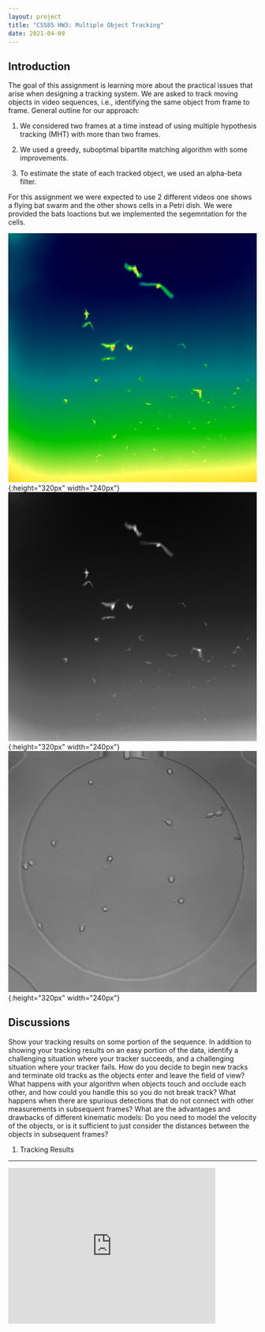 ```yaml
---
layout: project
title: "CS585 HW3: Multiple Object Tracking"
date: 2021-04-09
---
```


Introduction
---------------------

The goal of this assignment is learning more about the practical issues that arise when designing a tracking system. We are asked to track moving objects in video sequences, i.e., identifying the same object from frame to frame. General outline for our approach:

1. We considered two frames at a time instead of using multiple hypothesis tracking (MHT) with more than two frames.

2. We used a greedy, suboptimal bipartite matching algorithm with some improvements.

3. To estimate the state of each tracked object, we used an alpha-beta filter.

For this assignment we were expected to use 2 different videos one shows a flying bat swarm and the other shows cells in a Petri dish. We were provided the bats loactions but we implemented the segemntation for the cells. 

![Bat dataset false color image](/pics/CS585Bats-FalseColorBats.png){:height="320px" width="240px"}
![Bat dataset gray color image](/pics/CS585Bats-GrayBats.png ){:height="320px" width="240px"}
![Cell dataset](/pics/CS585-Cells.jpg){:height="320px" width="240px"}



Discussions
---------------------
Show your tracking results on some portion of the sequence. In addition to showing your tracking results on an easy portion of the data, identify a challenging situation where your tracker succeeds, and a challenging situation where your tracker fails.
How do you decide to begin new tracks and terminate old tracks as the objects enter and leave the field of view?
What happens with your algorithm when objects touch and occlude each other, and how could you handle this so you do not break track?
What happens when there are spurious detections that do not connect with other measurements in subsequent frames?
What are the advantages and drawbacks of different kinematic models: Do you need to model the velocity of the objects, or is it sufficient to just consider the distances between the objects in subsequent frames?

1. Tracking Results
---------------------

<iframe width="420" height="315" src="https://github.com/kubraeryilmaz/kubraeryilmaz.github.io/blob/main/pics/hw5_writeup_files/bat_video.mp4" frameborder="0" allowfullscreen></iframe>


